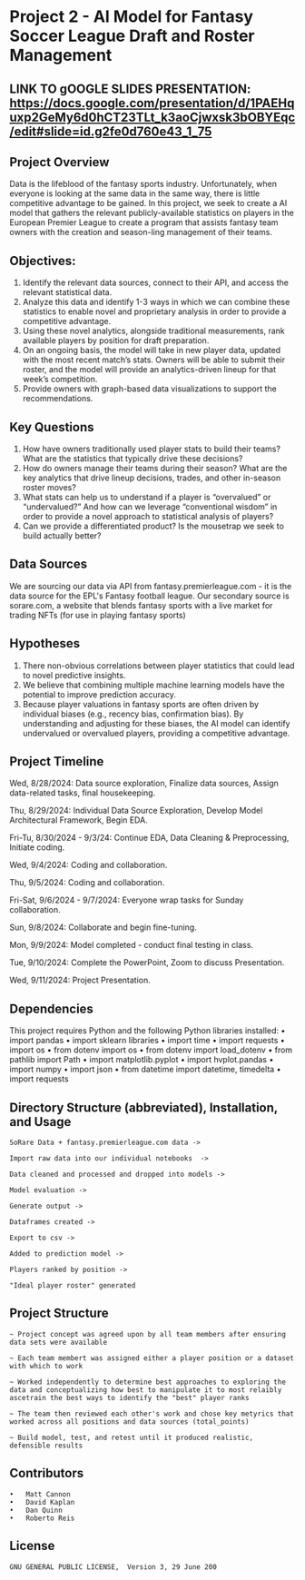 # Project 2 - AI Model for Fantasy Soccer League Draft and Roster Management

## LINK TO gOOGLE SLIDES PRESENTATION:  https://docs.google.com/presentation/d/1PAEHquxp2GeMy6d0hCT23TLt_k3aoCjwxsk3bOBYEqc/edit#slide=id.g2fe0d760e43_1_75

## Project Overview

Data is the lifeblood of the fantasy sports industry. Unfortunately, when everyone is looking at the same data in the same way, there is little competitive advantage to be gained. In this project, we seek to create a AI model that gathers the relevant publicly-available statistics on players in the European Premier League to create a program that assists fantasy team owners with the creation and season-ling management of their teams.

## Objectives:
1. Identify the relevant data sources, connect to their API, and access the relevant statistical data.
2. Analyze this data and identify 1-3 ways in which we can combine these statistics to enable novel and proprietary analysis in order to provide a competitive advantage.
3. Using these novel analytics, alongside traditional measurements, rank available players by position for draft preparation.
4. On an ongoing basis, the model will take in new player data, updated with the most recent match’s stats. Owners will be able to submit their roster, and the model will provide an analytics-driven lineup for that week’s competition.
5. Provide owners with graph-based data visualizations to support the recommendations.
  
## Key Questions
1. How have owners traditionally used player stats to build their teams? What are the statistics that typically drive these decisions?
2. How do owners manage their teams during their season? What are the key analytics that drive lineup decisions, trades, and other in-season roster moves?
3. What stats can help us to understand if a player is “overvalued” or “undervalued?” And how can we leverage “conventional wisdom” in order to provide a novel approach to statistical analysis of players?
4. Can we provide a differentiated product? Is the mousetrap we seek to build actually better?

## Data Sources
We are sourcing our data via API from fantasy.premierleague.com - it is the data source for the EPL's Fantasy football league.
Our secondary source is sorare.com, a website that blends fantasy sports with a live market for trading NFTs (for use in playing fantasy sports)

## Hypotheses
1. There non-obvious correlations between player statistics that could lead to novel predictive insights.
2. We believe that combining multiple machine learning models have the potential to improve prediction accuracy.
3. Because player valuations in fantasy sports are often driven by individual biases (e.g., recency bias, confirmation bias). By understanding and adjusting for these biases, the AI model can identify undervalued or overvalued players, providing a competitive advantage.

## Project Timeline
Wed, 8/28/2024:  Data source exploration, Finalize data sources, Assign data-related tasks, final housekeeping.

Thu, 8/29/2024:  Individual Data Source Exploration, Develop Model Architectural Framework, Begin EDA.

Fri-Tu, 8/30/2024 - 9/3/24:  Continue EDA, Data Cleaning & Preprocessing, Initiate coding.

Wed, 9/4/2024:	Coding and collaboration.

Thu, 9/5/2024:	Coding and collaboration.

Fri-Sat, 9/6/2024 - 9/7/2024: Everyone wrap tasks for Sunday collaboration.

Sun, 9/8/2024: Collaborate and begin fine-tuning.

Mon, 9/9/2024: Model completed - conduct final testing in class.

Tue, 9/10/2024:	Complete the PowerPoint, Zoom to discuss Presentation.

Wed, 9/11/2024:  Project Presentation.

## Dependencies
This project requires Python and the following Python libraries installed:
	•	import pandas 
	•	import sklearn libraries 
	•	import time 
	•	import requests 
	•	import os 
	•	from dotenv import os 
	•	from dotenv import load_dotenv 
	•	from pathlib import Path 
	•	import matplotlib.pyplot 
	•	import hvplot.pandas 
	•	import numpy 
	•	import json 
	•	from datetime import datetime, timedelta 
	•	import requests

## Directory Structure (abbreviated), Installation, and Usage
	SoRare Data + fantasy.premierleague.com data ->
	
	Import raw data into our individual notebooks  ->
	
	Data cleaned and processed and dropped into models ->
	
	Model evaluation ->
	
	Generate output ->
	
	Dataframes created ->
	
	Export to csv ->
	
	Added to prediction model ->
	
	Players ranked by position ->
	
	"Ideal player roster" generated

## Project Structure
	~ Project concept was agreed upon by all team members after ensuring data sets were available

	~ Each team membert was assigned either a player position or a dataset with which to work

	~ Worked independently to determine best approaches to exploring the data and conceptualizing how best to manipulate it to most relaibly ascetrain the best ways to identify the "best" player ranks

	~ The team then reviewed each other's work and chose key metyrics that worked across all positions and data sources (total_points)

	~ Build model, test, and retest until it produced realistic, defensible results


## Contributors
	•	Matt Cannon
	•	David Kaplan
	•	Dan Quinn
	•	Roberto Reis

## License
	GNU GENERAL PUBLIC LICENSE,  Version 3, 29 June 200

